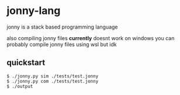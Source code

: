  # jonny-lang
 jonny is a stack based programming language

 also compiling jonny files __**currently**__ doesnt work on windows
 you can probably compile jonny files using wsl but idk

 ## quickstart

 ```console
 $ ./jonny.py sim ./tests/test.jonny
 $ ./jonny.py com ./tests/test.jonny
 $ ./output
 ```